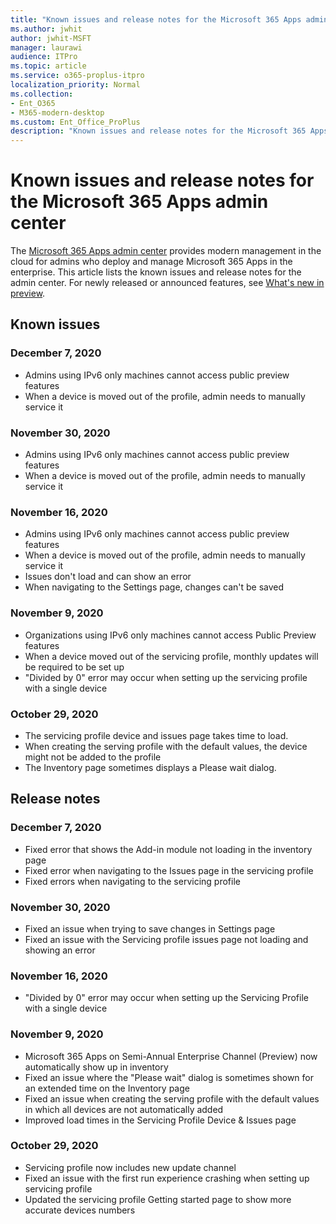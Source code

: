 ```yaml
---
title: "Known issues and release notes for the Microsoft 365 Apps admin center"
ms.author: jwhit
author: jwhit-MSFT
manager: laurawi
audience: ITPro
ms.topic: article
ms.service: o365-proplus-itpro
localization_priority: Normal
ms.collection: 
- Ent_O365
- M365-modern-desktop
ms.custom: Ent_Office_ProPlus
description: "Known issues and release notes for the Microsoft 365 Apps admin center"
---
```


# Known issues and release notes for the Microsoft 365 Apps admin center

The [Microsoft 365 Apps admin center](https://config.office.com/) provides modern management in the cloud for admins who  deploy and manage Microsoft 365 Apps in the enterprise. This article lists the known issues and release notes for the admin center. For newly released or announced features, see [What's new in preview](overview.md#whats-new-in-preview).
 
## Known issues

### December 7, 2020

 - Admins using IPv6 only machines cannot access public preview features
 - When a device is moved out of the profile, admin needs to manually service it

### November 30, 2020

 - Admins using IPv6 only machines cannot access public preview features
 - When a device is moved out of the profile, admin needs to manually service it

### November 16, 2020

 - Admins using IPv6 only machines cannot access public preview features
 - When a device is moved out of the profile, admin needs to manually service it
 - Issues don't load and can show an error
 - When navigating to the Settings page, changes can't be saved

### November 9, 2020

- Organizations using IPv6 only machines cannot access Public Preview features
- When a device moved out of the servicing profile, monthly updates will be required to be set up
- "Divided by 0" error may occur when setting up the servicing profile with a single device

### October 29, 2020

- The servicing profile device and issues page takes time to load.
- When creating the serving profile with the default values, the device might not be added to the profile
- The Inventory page sometimes displays a Please wait dialog.

## Release notes

### December 7, 2020

 - Fixed error that shows the Add-in module not loading in the inventory page
 - Fixed error when navigating to the Issues page in the servicing profile
 - Fixed errors when navigating to the servicing profile

### November 30, 2020

 - Fixed an issue when trying to save changes in Settings page
 - Fixed an issue with the Servicing profile issues page not loading and showing an error

### November 16, 2020

 - "Divided by 0" error may occur when setting up the Servicing Profile with a single device

### November 9, 2020

- Microsoft 365 Apps on Semi-Annual Enterprise Channel (Preview) now automatically show up in inventory
- Fixed an issue where the "Please wait" dialog is sometimes shown for an extended time on the Inventory page 
- Fixed an issue when creating the serving profile with the default values in which all devices are not automatically added 
- Improved load times in the Servicing Profile Device & Issues page

### October 29, 2020

- Servicing profile now includes new update channel
- Fixed an issue with the first run experience crashing when setting up servicing profile
- Updated the servicing profile Getting started page to show more accurate devices numbers
